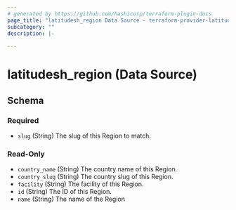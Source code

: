 ```yaml
---
# generated by https://github.com/hashicorp/terraform-plugin-docs
page_title: "latitudesh_region Data Source - terraform-provider-latitudesh"
subcategory: ""
description: |-
  
---
```


# latitudesh_region (Data Source)





<!-- schema generated by tfplugindocs -->
## Schema

### Required

- `slug` (String) The slug of this Region to match.

### Read-Only

- `country_name` (String) The country name of this Region.
- `country_slug` (String) The country slug of this Region.
- `facility` (String) The facility of this Region.
- `id` (String) The ID of this Region.
- `name` (String) The name of the Region


